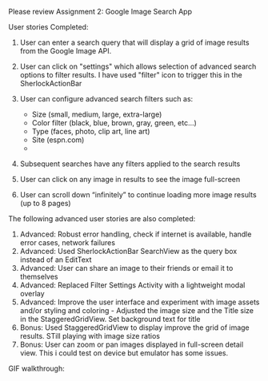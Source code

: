 Please review Assignment 2: Google Image Search App



User stories Completed:


1. User can enter a search query that will display a grid of image results from the Google Image API.

2. User can click on "settings" which allows selection of advanced search options to filter results. I have used "filter" icon to trigger this in the SherlockActionBar

3. User can configure advanced search filters such as:
   - Size (small, medium, large, extra-large)
   - Color filter (black, blue, brown, gray, green, etc...)
   - Type (faces, photo, clip art, line art)
   - Site (espn.com)
   - 
4. Subsequent searches have any filters applied to the search results

5. User can click on any image in results to see the image full-screen

6. User can scroll down “infinitely” to continue loading more image results (up to 8 pages)

The following advanced user stories are also completed:

1. Advanced: Robust error handling, check if internet is available, handle error cases, network failures
2. Advanced: Used SherlockActionBar SearchView as the query box instead of an EditText
3. Advanced: User can share an image to their friends or email it to themselves
4. Advanced: Replaced Filter Settings Activity with a lightweight modal overlay
5. Advanced: Improve the user interface and experiment with image assets and/or styling and coloring - Adjusted the image size and the Title size in the StaggeredGridView. Set background text for title
6. Bonus: Used StaggeredGridView to display improve the grid of image results. STill playing with image size ratios
7. Bonus: User can zoom or pan images displayed in full-screen detail view. This i could test on device but emulator has some issues.

GIF walkthrough:

